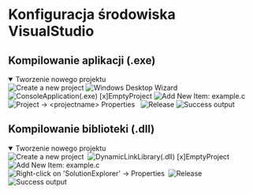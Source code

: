 # Konfiguracja środowiska VisualStudio

## Kompilowanie aplikacji (.exe)

<details open>
  <summary>Tworzenie nowego projektu</summary>
    <img alt="Create a new project" src=".scs/1.png">
    <img alt="Windows Desktop Wizard" src=".scs/2.png">
    <img alt="" src=".scs/3.png">
    <img alt="ConsoleApplication(.exe) [x]EmptyProject" src=".scs/4.png">
    <img alt="Add New Item: example.c" src=".scs/5.png">
    <img alt="Project -> <projectname> Properties" src=".scs/6.png">
    <img alt="" src=".scs/7.png">
    <img alt="" src=".scs/8.png">
    <img alt="Release" src=".scs/9.png">
    <img alt="Success output" src=".scs/10.png">
</details>

## Kompilowanie biblioteki (.dll)

<details open>
  <summary>Tworzenie nowego projektu</summary>
    <img alt="Create a new project" src=".scs/1.png">
    <img alt="" src=".scs/11.png">
    <img alt="DynamicLinkLibrary(.dll) [x]EmptyProject" src=".scs/12.png">
    <img alt="Add New Item: example.c" src=".scs/13.png">
    <img alt="Right-click on 'SolutionExplorer' -> Properties" src=".scs/14.png">
    <img alt="" src=".scs/15.png">
    <img alt="Release" src=".scs/9.png">
    <img alt="Success output" src=".scs/17.png">
</details>